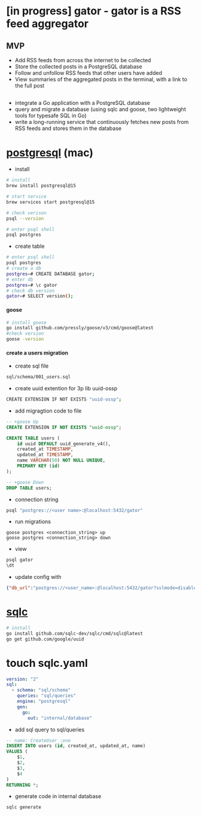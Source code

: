 # [in progress] gator - gator is a RSS feed aggregator
## MVP
- Add RSS feeds from across the internet to be collected
- Store the collected posts in a PostgreSQL database
- Follow and unfollow RSS feeds that other users have added
- View summaries of the aggregated posts in the terminal, with a link to the full post
## 
- integrate a Go application with a PostgreSQL database
- query and migrate a database (using sqlc and goose, two lightweight tools for typesafe SQL in Go)
- write a long-running service that continuously fetches new posts from RSS feeds and stores them in the database

# [postgresql](https://www.postgresql.org/docs) (mac)
- install 
```bash
# install
brew install postgresql@15

# start service
brew services start postgresql@15

# check verison
psql --version

# enter psql shell
psql postgres
```

- create table 
```bash
# enter psql shell
psql postgres
# create a db
postgres=# CREATE DATABASE gator;
# enter db
postgres=# \c gator
# check db version 
gator=# SELECT version();
```

#### goose 
```bash
# install goose
go install github.com/pressly/goose/v3/cmd/goose@latest
#check version
goose -version
```
#### create a users migration 
- create sql file 
```bash  
sql/schema/001_users.sql
```
- create uuid extention for 3p lib uuid-ossp
```bash
CREATE EXTENSION IF NOT EXISTS "uuid-ossp";
```
- add migragtion code to file
```sql
-- +goose Up
CREATE EXTENSION IF NOT EXISTS "uuid-ossp";

CREATE TABLE users (
    id uuid DEFAULT uuid_generate_v4(),
    created_at TIMESTAMP,
    updated_at TIMESTAMP,
    name VARCHAR(50) NOT NULL UNIQUE,
    PRIMARY KEY (id)
);

-- +goose Down
DROP TABLE users;
```
- connection string
```bash
psql "postgres://<user name>:@localhost:5432/gator"
```
- run migrations
```
goose postgres <connection_string> up
goose postgres <connection_string> down
```
- view 
```bash
psql gator
\dt
```

- update config with
```json
{"db_url":"postgres://<user_name>:@localhost:5432/gator?sslmode=disable"}
```

# [sqlc](https://docs.sqlc.dev/en/latest/tutorials/getting-started-postgresql.html)

```bash 
# install 
go install github.com/sqlc-dev/sqlc/cmd/sqlc@latest
go get github.com/google/uuid
```
# touch sqlc.yaml
```yaml
version: "2"
sql:
  - schema: "sql/schema"
    queries: "sql/queries"
    engine: "postgresql"
    gen:
      go:
        out: "internal/database"
```
- add sql query to sql/queries
```sql
-- name: CreateUser :one
INSERT INTO users (id, created_at, updated_at, name)
VALUES (
    $1,
    $2,
    $3,
    $4
)
RETURNING *;
```
- generate code in internal database
```bash
sqlc generate
```
